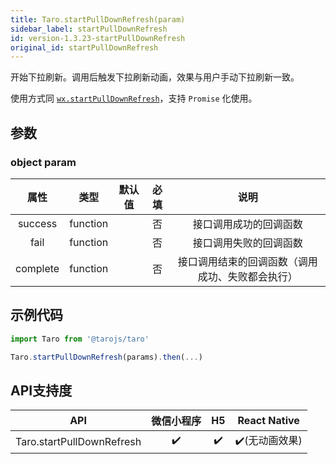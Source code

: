 ```yaml
---
title: Taro.startPullDownRefresh(param)
sidebar_label: startPullDownRefresh
id: version-1.3.23-startPullDownRefresh
original_id: startPullDownRefresh
---
```


开始下拉刷新。调用后触发下拉刷新动画，效果与用户手动下拉刷新一致。

使用方式同 [`wx.startPullDownRefresh`](https://developers.weixin.qq.com/miniprogram/dev/api/wx.startPullDownRefresh.html)，支持 `Promise` 化使用。

## 参数

### object param

属性|类型|默认值|必填|说明
:-:|:-:|:-:|:-:|:-:
success|function||否|接口调用成功的回调函数
fail|function||否|接口调用失败的回调函数
complete|function||否|接口调用结束的回调函数（调用成功、失败都会执行）

## 示例代码

```jsx
import Taro from '@tarojs/taro'

Taro.startPullDownRefresh(params).then(...)
```



## API支持度


| API | 微信小程序 | H5 | React Native |
| :-: | :-: | :-: | :-: |
| Taro.startPullDownRefresh | ✔️ | ✔️ | ✔️(无动画效果) |

